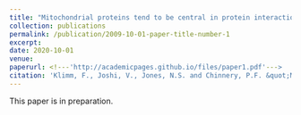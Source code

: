 ```yaml
---
title: "Mitochondrial proteins tend to be central in protein interaction networks"
collection: publications
permalink: /publication/2009-10-01-paper-title-number-1
excerpt: 
date: 2020-10-01
venue:
paperurl: <!---'http://academicpages.github.io/files/paper1.pdf'--->
citation: 'Klimm, F., Joshi, V., Jones, N.S. and Chinnery, P.F. &quot;Mitochondrial proteins tend to be central in protein interaction networks. &quot;<i>Journal 1</i>. 1(1).'
---
```

This paper is in preparation.
<!--- Mitochondrial proteins tend to be central in protein interaction networks--->
<!--- [Download paper here](http://academicpages.github.io/files/paper1.pdf)--->
<!--- Recommended citation: Your Name, You. (2009). "Paper Title Number 1." <i>Journal 1</i>. 1(1). --->





